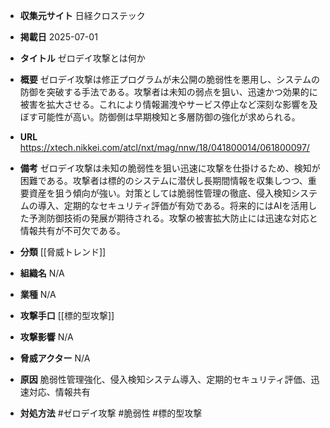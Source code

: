 - **収集元サイト**
日経クロステック

- **掲載日**
2025-07-01

- **タイトル**
ゼロデイ攻撃とは何か

- **概要**
ゼロデイ攻撃は修正プログラムが未公開の脆弱性を悪用し、システムの防御を突破する手法である。攻撃者は未知の弱点を狙い、迅速かつ効果的に被害を拡大させる。これにより情報漏洩やサービス停止など深刻な影響を及ぼす可能性が高い。防御側は早期検知と多層防御の強化が求められる。

- **URL**
https://xtech.nikkei.com/atcl/nxt/mag/nnw/18/041800014/061800097/

- **備考**
ゼロデイ攻撃は未知の脆弱性を狙い迅速に攻撃を仕掛けるため、検知が困難である。攻撃者は標的のシステムに潜伏し長期間情報を収集しつつ、重要資産を狙う傾向が強い。対策としては脆弱性管理の徹底、侵入検知システムの導入、定期的なセキュリティ評価が有効である。将来的にはAIを活用した予測防御技術の発展が期待される。攻撃の被害拡大防止には迅速な対応と情報共有が不可欠である。

- **分類**
[[脅威トレンド]]

- **組織名**
N/A

- **業種**
N/A

- **攻撃手口**
[[標的型攻撃]]

- **攻撃影響**
N/A

- **脅威アクター**
N/A

- **原因**
脆弱性管理強化、侵入検知システム導入、定期的セキュリティ評価、迅速対応、情報共有

- **対処方法**
#ゼロデイ攻撃 #脆弱性 #標的型攻撃
